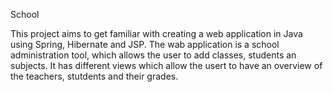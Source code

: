 School

This project aims to get familiar with creating a web application in Java using Spring, Hibernate and JSP.
The wab application is a school administration tool, which allows the user to add classes, students an subjects.
It has different views which allow the usert to have an overview of the teachers, stutdents and their grades. 
